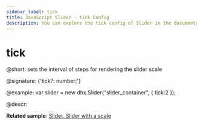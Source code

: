 ```yaml
---
sidebar_label: tick
title: JavaScript Slider - tick Config 
description: You can explore the tick config of Slider in the documentation of the DHTMLX JavaScript UI library. Browse developer guides and API reference, try out code examples and live demos, and download a free 30-day evaluation version of DHTMLX Suite 7.
---
```


# tick

@short: sets the interval of steps for rendering the slider scale

@signature: {'tick?: number;'}

@example:
var slider = new dhx.Slider("slider_container", { 
    tick:2
});

@descr:

**Related sample**: [Slider. Slider with a scale](https://snippet.dhtmlx.com/4a6l7cyy)

[comment]: # (@related: slider/initializing_slider.md#configuration-properties slider/configuring_slider.md#scale-settings)
